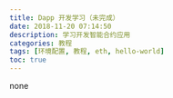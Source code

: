 ```yaml
---
title: Dapp 开发学习（未完成）
date: 2018-11-20 07:14:50
description: 学习开发智能合约应用
categories: 教程
tags: [环境配置, 教程, eth, hello-world]
toc: true
---
```


none